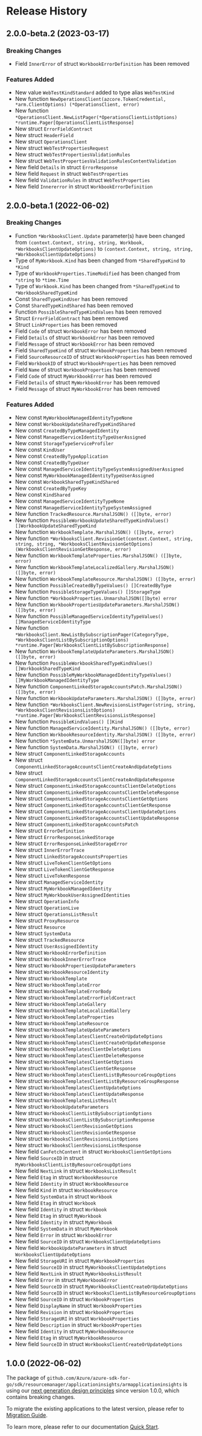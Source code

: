 # Release History

## 2.0.0-beta.2 (2023-03-17)
### Breaking Changes

- Field `InnerError` of struct `WorkbookErrorDefinition` has been removed

### Features Added

- New value `WebTestKindStandard` added to type alias `WebTestKind`
- New function `NewOperationsClient(azcore.TokenCredential, *arm.ClientOptions) (*OperationsClient, error)`
- New function `*OperationsClient.NewListPager(*OperationsClientListOptions) *runtime.Pager[OperationsClientListResponse]`
- New struct `ErrorFieldContract`
- New struct `HeaderField`
- New struct `OperationsClient`
- New struct `WebTestPropertiesRequest`
- New struct `WebTestPropertiesValidationRules`
- New struct `WebTestPropertiesValidationRulesContentValidation`
- New field `Details` in struct `ErrorResponse`
- New field `Request` in struct `WebTestProperties`
- New field `ValidationRules` in struct `WebTestProperties`
- New field `Innererror` in struct `WorkbookErrorDefinition`


## 2.0.0-beta.1 (2022-06-02)
### Breaking Changes

- Function `*WorkbooksClient.Update` parameter(s) have been changed from `(context.Context, string, string, Workbook, *WorkbooksClientUpdateOptions)` to `(context.Context, string, string, *WorkbooksClientUpdateOptions)`
- Type of `MyWorkbook.Kind` has been changed from `*SharedTypeKind` to `*Kind`
- Type of `WorkbookProperties.TimeModified` has been changed from `*string` to `*time.Time`
- Type of `Workbook.Kind` has been changed from `*SharedTypeKind` to `*WorkbookSharedTypeKind`
- Const `SharedTypeKindUser` has been removed
- Const `SharedTypeKindShared` has been removed
- Function `PossibleSharedTypeKindValues` has been removed
- Struct `ErrorFieldContract` has been removed
- Struct `LinkProperties` has been removed
- Field `Code` of struct `WorkbookError` has been removed
- Field `Details` of struct `WorkbookError` has been removed
- Field `Message` of struct `WorkbookError` has been removed
- Field `SharedTypeKind` of struct `WorkbookProperties` has been removed
- Field `SourceResourceID` of struct `WorkbookProperties` has been removed
- Field `WorkbookID` of struct `WorkbookProperties` has been removed
- Field `Name` of struct `WorkbookProperties` has been removed
- Field `Code` of struct `MyWorkbookError` has been removed
- Field `Details` of struct `MyWorkbookError` has been removed
- Field `Message` of struct `MyWorkbookError` has been removed

### Features Added

- New const `MyWorkbookManagedIdentityTypeNone`
- New const `WorkbookUpdateSharedTypeKindShared`
- New const `CreatedByTypeManagedIdentity`
- New const `ManagedServiceIdentityTypeUserAssigned`
- New const `StorageTypeServiceProfiler`
- New const `KindUser`
- New const `CreatedByTypeApplication`
- New const `CreatedByTypeUser`
- New const `ManagedServiceIdentityTypeSystemAssignedUserAssigned`
- New const `MyWorkbookManagedIdentityTypeUserAssigned`
- New const `WorkbookSharedTypeKindShared`
- New const `CreatedByTypeKey`
- New const `KindShared`
- New const `ManagedServiceIdentityTypeNone`
- New const `ManagedServiceIdentityTypeSystemAssigned`
- New function `TrackedResource.MarshalJSON() ([]byte, error)`
- New function `PossibleWorkbookUpdateSharedTypeKindValues() []WorkbookUpdateSharedTypeKind`
- New function `WorkbookTemplate.MarshalJSON() ([]byte, error)`
- New function `*WorkbooksClient.RevisionGet(context.Context, string, string, string, *WorkbooksClientRevisionGetOptions) (WorkbooksClientRevisionGetResponse, error)`
- New function `WorkbookTemplateProperties.MarshalJSON() ([]byte, error)`
- New function `WorkbookTemplateLocalizedGallery.MarshalJSON() ([]byte, error)`
- New function `WorkbookTemplateResource.MarshalJSON() ([]byte, error)`
- New function `PossibleCreatedByTypeValues() []CreatedByType`
- New function `PossibleStorageTypeValues() []StorageType`
- New function `*WorkbookProperties.UnmarshalJSON([]byte) error`
- New function `WorkbookPropertiesUpdateParameters.MarshalJSON() ([]byte, error)`
- New function `PossibleManagedServiceIdentityTypeValues() []ManagedServiceIdentityType`
- New function `*WorkbooksClient.NewListBySubscriptionPager(CategoryType, *WorkbooksClientListBySubscriptionOptions) *runtime.Pager[WorkbooksClientListBySubscriptionResponse]`
- New function `WorkbookTemplateUpdateParameters.MarshalJSON() ([]byte, error)`
- New function `PossibleWorkbookSharedTypeKindValues() []WorkbookSharedTypeKind`
- New function `PossibleMyWorkbookManagedIdentityTypeValues() []MyWorkbookManagedIdentityType`
- New function `ComponentLinkedStorageAccountsPatch.MarshalJSON() ([]byte, error)`
- New function `WorkbookUpdateParameters.MarshalJSON() ([]byte, error)`
- New function `*WorkbooksClient.NewRevisionsListPager(string, string, *WorkbooksClientRevisionsListOptions) *runtime.Pager[WorkbooksClientRevisionsListResponse]`
- New function `PossibleKindValues() []Kind`
- New function `ManagedServiceIdentity.MarshalJSON() ([]byte, error)`
- New function `WorkbookResourceIdentity.MarshalJSON() ([]byte, error)`
- New function `*SystemData.UnmarshalJSON([]byte) error`
- New function `SystemData.MarshalJSON() ([]byte, error)`
- New struct `ComponentLinkedStorageAccounts`
- New struct `ComponentLinkedStorageAccountsClientCreateAndUpdateOptions`
- New struct `ComponentLinkedStorageAccountsClientCreateAndUpdateResponse`
- New struct `ComponentLinkedStorageAccountsClientDeleteOptions`
- New struct `ComponentLinkedStorageAccountsClientDeleteResponse`
- New struct `ComponentLinkedStorageAccountsClientGetOptions`
- New struct `ComponentLinkedStorageAccountsClientGetResponse`
- New struct `ComponentLinkedStorageAccountsClientUpdateOptions`
- New struct `ComponentLinkedStorageAccountsClientUpdateResponse`
- New struct `ComponentLinkedStorageAccountsPatch`
- New struct `ErrorDefinition`
- New struct `ErrorResponseLinkedStorage`
- New struct `ErrorResponseLinkedStorageError`
- New struct `InnerErrorTrace`
- New struct `LinkedStorageAccountsProperties`
- New struct `LiveTokenClientGetOptions`
- New struct `LiveTokenClientGetResponse`
- New struct `LiveTokenResponse`
- New struct `ManagedServiceIdentity`
- New struct `MyWorkbookManagedIdentity`
- New struct `MyWorkbookUserAssignedIdentities`
- New struct `OperationInfo`
- New struct `OperationLive`
- New struct `OperationsListResult`
- New struct `ProxyResource`
- New struct `Resource`
- New struct `SystemData`
- New struct `TrackedResource`
- New struct `UserAssignedIdentity`
- New struct `WorkbookErrorDefinition`
- New struct `WorkbookInnerErrorTrace`
- New struct `WorkbookPropertiesUpdateParameters`
- New struct `WorkbookResourceIdentity`
- New struct `WorkbookTemplate`
- New struct `WorkbookTemplateError`
- New struct `WorkbookTemplateErrorBody`
- New struct `WorkbookTemplateErrorFieldContract`
- New struct `WorkbookTemplateGallery`
- New struct `WorkbookTemplateLocalizedGallery`
- New struct `WorkbookTemplateProperties`
- New struct `WorkbookTemplateResource`
- New struct `WorkbookTemplateUpdateParameters`
- New struct `WorkbookTemplatesClientCreateOrUpdateOptions`
- New struct `WorkbookTemplatesClientCreateOrUpdateResponse`
- New struct `WorkbookTemplatesClientDeleteOptions`
- New struct `WorkbookTemplatesClientDeleteResponse`
- New struct `WorkbookTemplatesClientGetOptions`
- New struct `WorkbookTemplatesClientGetResponse`
- New struct `WorkbookTemplatesClientListByResourceGroupOptions`
- New struct `WorkbookTemplatesClientListByResourceGroupResponse`
- New struct `WorkbookTemplatesClientUpdateOptions`
- New struct `WorkbookTemplatesClientUpdateResponse`
- New struct `WorkbookTemplatesListResult`
- New struct `WorkbookUpdateParameters`
- New struct `WorkbooksClientListBySubscriptionOptions`
- New struct `WorkbooksClientListBySubscriptionResponse`
- New struct `WorkbooksClientRevisionGetOptions`
- New struct `WorkbooksClientRevisionGetResponse`
- New struct `WorkbooksClientRevisionsListOptions`
- New struct `WorkbooksClientRevisionsListResponse`
- New field `CanFetchContent` in struct `WorkbooksClientGetOptions`
- New field `SourceID` in struct `MyWorkbooksClientListByResourceGroupOptions`
- New field `NextLink` in struct `WorkbooksListResult`
- New field `Etag` in struct `WorkbookResource`
- New field `Identity` in struct `WorkbookResource`
- New field `Kind` in struct `WorkbookResource`
- New field `SystemData` in struct `Workbook`
- New field `Etag` in struct `Workbook`
- New field `Identity` in struct `Workbook`
- New field `Etag` in struct `MyWorkbook`
- New field `Identity` in struct `MyWorkbook`
- New field `SystemData` in struct `MyWorkbook`
- New field `Error` in struct `WorkbookError`
- New field `SourceID` in struct `WorkbooksClientUpdateOptions`
- New field `WorkbookUpdateParameters` in struct `WorkbooksClientUpdateOptions`
- New field `StorageURI` in struct `MyWorkbookProperties`
- New field `SourceID` in struct `MyWorkbooksClientUpdateOptions`
- New field `NextLink` in struct `MyWorkbooksListResult`
- New field `Error` in struct `MyWorkbookError`
- New field `SourceID` in struct `MyWorkbooksClientCreateOrUpdateOptions`
- New field `SourceID` in struct `WorkbooksClientListByResourceGroupOptions`
- New field `SourceID` in struct `WorkbookProperties`
- New field `DisplayName` in struct `WorkbookProperties`
- New field `Revision` in struct `WorkbookProperties`
- New field `StorageURI` in struct `WorkbookProperties`
- New field `Description` in struct `WorkbookProperties`
- New field `Identity` in struct `MyWorkbookResource`
- New field `Etag` in struct `MyWorkbookResource`
- New field `SourceID` in struct `WorkbooksClientCreateOrUpdateOptions`


## 1.0.0 (2022-06-02)

The package of `github.com/Azure/azure-sdk-for-go/sdk/resourcemanager/applicationinsights/armapplicationinsights` is using our [next generation design principles](https://azure.github.io/azure-sdk/general_introduction.html) since version 1.0.0, which contains breaking changes.

To migrate the existing applications to the latest version, please refer to [Migration Guide](https://aka.ms/azsdk/go/mgmt/migration).

To learn more, please refer to our documentation [Quick Start](https://aka.ms/azsdk/go/mgmt).